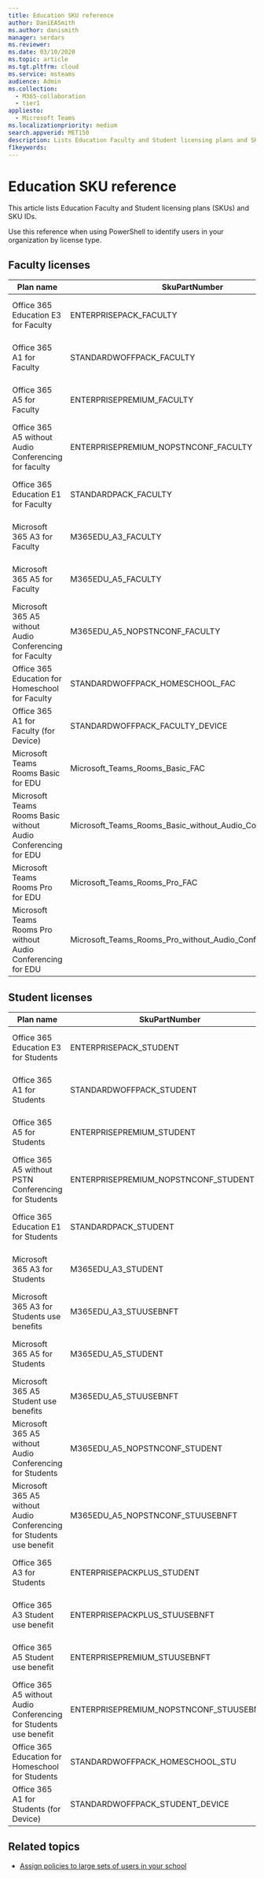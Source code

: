 ```yaml
---
title: Education SKU reference
author: DaniEASmith
ms.author: danismith
manager: serdars
ms.reviewer: 
ms.date: 03/10/2020
ms.topic: article
ms.tgt.pltfrm: cloud
ms.service: msteams
audience: Admin
ms.collection: 
  - M365-collaboration
  - tier1
appliesto: 
  - Microsoft Teams
ms.localizationpriority: medium
search.appverid: MET150
description: Lists Education Faculty and Student licensing plans and SKU IDs. 
f1keywords:
---
```


# Education SKU reference

This article lists Education Faculty and Student licensing plans (SKUs) and SKU IDs.

Use this reference when using PowerShell to identify users in your organization by license type.

## Faculty licenses

|Plan name |SkuPartNumber   |SkuID |
|---------|---------|---------|
|Office 365 Education E3 for Faculty |ENTERPRISEPACK_FACULTY |e4fa3838-3d01-42df-aa28-5e0a4c68604b |
|Office 365 A1 for Faculty |STANDARDWOFFPACK_FACULTY |94763226-9b3c-4e75-a931-5c89701abe66 |
|Office 365 A5 for Faculty |ENTERPRISEPREMIUM_FACULTY |a4585165-0533-458a-97e3-c400570268c4 |
|Office 365 A5 without Audio Conferencing for faculty |ENTERPRISEPREMIUM_NOPSTNCONF_FACULTY |9a320620-ca3d-4705-a79d-27c135c96e05 |
|Office 365 Education E1 for Faculty |STANDARDPACK_FACULTY |a19037fc-48b4-4d57-b079-ce44b7832473 |
|Microsoft 365 A3 for Faculty |M365EDU_A3_FACULTY |4b590615-0888-425a-a965-b3bf7789848d |
|Microsoft 365 A5 for Faculty |M365EDU_A5_FACULTY |e97c048c-37a4-45fb-ab50-922fbf07a370 |
|Microsoft 365 A5 without Audio Conferencing for Faculty |M365EDU_A5_NOPSTNCONF_FACULTY |65200ac3-f927-4407-a3d5-c63562dff461 |
|Office 365 Education for Homeschool for Faculty |STANDARDWOFFPACK_HOMESCHOOL_FAC |43e691ad-1491-4e8c-8dc9-da6b8262c03b |
|Office 365 A1 for Faculty (for Device) |STANDARDWOFFPACK_FACULTY_DEVICE |af4e28de-6b52-4fd3-a5f4-6bf708a304d3 |
|Microsoft Teams Rooms Basic for EDU |Microsoft_Teams_Rooms_Basic_FAC |a4e376bd-c61e-4618-9901-3fc0cb1b88bb |
|Microsoft Teams Rooms Basic without Audio Conferencing for EDU |Microsoft_Teams_Rooms_Basic_without_Audio_Conferencing_FAC |7da0ac23-26f8-4d04-8731-9016d9883340 |
|Microsoft Teams Rooms Pro for EDU |Microsoft_Teams_Rooms_Pro_FAC |c25e2b36-e161-4946-bef2-69239729f690 |
|Microsoft Teams Rooms Pro without Audio Conferencing for EDU |Microsoft_Teams_Rooms_Pro_without_Audio_Conferencing_FAC |271f6b1a-de32-4849-bcf4-b79b8a7c2cfe |

## Student licenses

|Plan name |SkuPartNumber   |SkuID |
|---------|---------|---------|
|Office 365 Education E3 for Students |ENTERPRISEPACK_STUDENT |8fc2205d-4e51-4401-97f0-5c89ef1aafb |
|Office 365 A1 for Students |STANDARDWOFFPACK_STUDENT |314c4481-f395-4525-be8b-2ec4bb1e9d91 |
|Office 365 A5 for Students |ENTERPRISEPREMIUM_STUDENT |ee656612-49fa-43e5-b67e-cb1fdf7699df |
|Office 365 A5 without PSTN Conferencing for Students |ENTERPRISEPREMIUM_NOPSTNCONF_STUDENT |1164451b-e2e5-4c9e-8fa6-e5122d90dbdc |
|Office 365 Education E1 for Students |STANDARDPACK_STUDENT |d37ba356-38c5-4c82-90da-3d714f72a382 |
|Microsoft 365 A3 for Students |M365EDU_A3_STUDENT |7cfd9a2b-e110-4c39-bf20-c6a3f36a3121 |
|Microsoft 365 A3 for Students use benefits |M365EDU_A3_STUUSEBNFT |18250162-5d87-4436-a834-d795c15c80f3 |
|Microsoft 365 A5 for Students |M365EDU_A5_STUDENT |46c119d4-0379-4a9d-85e4-97c66d3f909e |
|Microsoft 365 A5 Student use benefits |M365EDU_A5_STUUSEBNFT |31d57bc7-3a05-4867-ab53-97a17835a411 |
|Microsoft 365 A5 without Audio Conferencing for Students |M365EDU_A5_NOPSTNCONF_STUDENT |a25c01ce-bab1-47e9-a6d0-ebe939b99ff9 |
|Microsoft 365 A5 without Audio Conferencing for Students use benefit |M365EDU_A5_NOPSTNCONF_STUUSEBNFT |81441ae1-0b31-4185-a6c0-32b6b84d419f |
|Office 365 A3 for Students |ENTERPRISEPACKPLUS_STUDENT |98b6e773-24d4-4c0d-a968-6e787a1f8204 |
|Office 365 A3 Student use benefit |ENTERPRISEPACKPLUS_STUUSEBNFT |476aad1e-7a7f-473c-9d20-35665a5cbd4f |
|Office 365 A5 Student use benefit |ENTERPRISEPREMIUM_STUUSEBNFT |f6e603f1-1a6d-4d32-a730-34b809cb9731 |
|Office 365 A5 without Audio Conferencing for Students use benefit |ENTERPRISEPREMIUM_NOPSTNCONF_STUUSEBNFT |bc86c9cd-3058-43ba-9972-141678675ac1 |
|Office 365 Education for Homeschool for Students |STANDARDWOFFPACK_HOMESCHOOL_STU |afbb89a7-db5f-45fb-8af0-1bc5c5015709 |
|Office 365 A1 for Students (for Device) |STANDARDWOFFPACK_STUDENT_DEVICE |160d609e-ab08-4fce-bc1c-ea13321942ac |

## Related topics

- [Assign policies to large sets of users in your school](batch-group-policy-assignment-edu.md)

